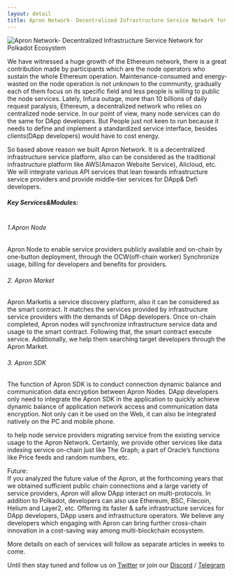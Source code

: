 ```yaml
---
layout: detail
title: Apron Network- Decentralized Infrastructure Service Network for Polkadot Ecosystem
---
```


![Apron Network- Decentralized Infrastructure Service Network for Polkadot Ecosystem](/assets/images/posts/20210107anontechnicalintroductionofapronnetwork.png)

We have witnessed a huge growth of the Ethereum network, there is a great contribution made by participants which are the node operators who sustain the whole Ethereum operation. Maintenance-consumed and energy-wasted on the node operation is not unknown to the community, gradually each of them focus on its specific field and less people is willing to public the node services. Lately, Infura outage, more than 10 billions of daily request paralysis, Ethereum, a decentralized network who relies on centralized node service. In our point of view, many node services can do the same for DApp developers. But People just not keen to run because it needs to define and implement a standardized service interface, besides clients(DApp developers) would have to cost energy.  

So based above reason we built Apron Network. It is a decentralized infrastructure service platform, also can be considered as the traditional infrastructure platform like AWS(Amazon Website Service), Alicloud, etc. We will integrate various API services that lean towards infrastructure service providers and provide middle-tier services for DApp& Defi developers.

##### Key Services&Modules:<br><br>

###### 1.Apron Node
Apron Node to enable service providers publicly available and on-chain by one-button deployment, through the OCW(off-chain worker) Synchronize usage, billing for developers and benefits for providers.
###### 2. Apron Market
Apron Marketis a service discovery platform, also it can be considered as the smart contract. It matches the services provided by infrastructure service providers with the demands of DApp developers. Once on-chain completed, Apron nodes will synchronize infrastructure service data and usage to the smart contract. Following that, the smart contract execute service. Additionally, we help them searching target developers through the Apron Market.
###### 3. Apron SDK
The function of Apron SDK is to conduct connection dynamic balance and communication data encryption between Apron Nodes. DApp developers only need to integrate the Apron SDK in the application to quickly achieve dynamic balance of application network access and communication data encryption. Not only can it be used on the Web, it can also be integrated natively on the PC and mobile phone.  

to help node service providers migrating service from the existing service usage to the Apron Network.
Certainly, we provide other services like data indexing service on-chain just like The Graph; a part of Oracle’s functions like Price feeds and random numbers, etc.

Future:  
If you analyzed the future value of the Apron, at the forthcoming years that we obtained sufficient public chain connections and a large variety of service providers, Apron will allow DApp interact on multi-protocols. In addition to Polkadot, developers can also use Ethereum, BSC, Filecoin, Helium and Layer2, etc. Offering its faster & safe infrastructure services for DApp developers, DApp users and infrastructure operators. We believe any developers which engaging with Apron can bring further cross-chain innovation in a cost-saving way among multi-blockchain ecosystem.  

More details on each of services will follow as separate articles in weeks to come.

Until then stay tuned and follow us on [Twitter](https://twitter.com/apronofficial1) or join our [Discord](https://discord.com/invite/uCdPmmB2SV) / [Telegram](https://t.me/apron_network)
